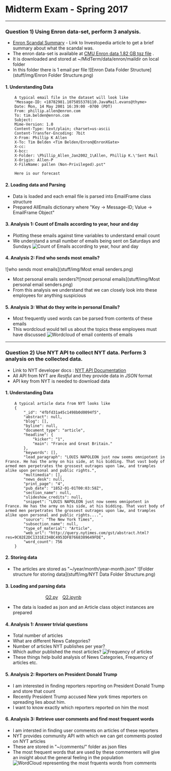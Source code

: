 # Midterm Exam - Spring 2017 
---
### Question 1) Using Enron data-set, perform **3**  analysis.

- [Enron Scandal Summary](http://www.investopedia.com/updates/enron-scandal-summary/) - Link to Investopedia article to get a brief summary about what the scandal was.
- The enron data-set is available at [CMU Enron data 1.82 GB tgz file](https://www.cs.cmu.edu/~./enron/enron_mail_20150507.tgz) .
- It is downloaded and stored at ~/MidTerm/data/enron/maildir on local folder
- In this folder there is 1 email per file ![Enron Data Folder Structure](stuff/img/Enron Folder Structure.png)

#### 1. Understanding Data
        A typical email file in the dataset will look like
        "Message-ID: <18782981.1075855378110.JavaMail.evans@thyme>
        Date: Mon, 14 May 2001 16:39:00 -0700 (PDT)
        From: phillip.allen@enron.com
        To: tim.belden@enron.com
        Subject: 
        Mime-Version: 1.0
        Content-Type: text/plain; charset=us-ascii
        Content-Transfer-Encoding: 7bit
        X-From: Phillip K Allen
        X-To: Tim Belden <Tim Belden/Enron@EnronXGate>
        X-cc: 
        X-bcc: 
        X-Folder: \Phillip_Allen_Jan2002_1\Allen, Phillip K.\'Sent Mail
        X-Origin: Allen-P
        X-FileName: pallen (Non-Privileged).pst"

        Here is our forecast
        
#### 2. Loading data and Parsing
- Data is loaded and each email file is parsed into EmailFrame class structure
- Prepared AllEmails dictionary where "Key -> Message-ID; Value -> EmailFrame Object"

#### 3. Analysis 1: Count of Emails according to year, hour and day
- Plotting these emails against time variables to understand email count
- We understand a small number of emails being sent on Saturdays and Sundays 
  ![Count of Emails according to year, hour and day](Q1img/CountNemails.png)

#### 4. Analysis 2: Find who sends most emails?
![who sends most emails](stuff/img/Most email senders.png)
- Most personal emails senders?![most personal emails](stuff/img/Most personal email senders.png)
- From this analysis we understand that we can closely look into these employees for anything suspicious

#### 5. Analysis 3: What do they write in personal Emails?
- Most frequently used words can be parsed from contents of these emails
- This wordcloud would tell us about the topics these employees must have discussed
![Wordcloud of email contents of emails](Q1img/contentcloud.png)

---
### Question 2) Use NYT API to collect NYT data. Perform 3 analysis on the collected data.
- Link to NYT developer docs : [NYT API Documentation](http://developer.nytimes.com/)
- All API from NYT are *Restful* and they provide data in *JSON* format  
- API key from NYT is needed to download data 

#### 1. Understanding Data
        A typical article data from NYT looks like
        {
            "_id": "4fbfd31a45c1498b0d0094f5",
            "abstract": null,
            "blog": [],
            "byline": null,
            "document_type": "article",
            "headline": {
                "kicker": "1",
                "main": "France and Great Britain."
            },
            "keywords": [],
            "lead_paragraph": "LOUIS NAPOLEON just now seems omnipotent in France. He has the army on his side, at his bidding. That vast body of armed men perpetrates the grossest outrages upon law, and tramples alike upon personal and public rights.",
            "multimedia": [],
            "news_desk": null,
            "print_page": "4",
            "pub_date": "1852-01-01T00:03:58Z",
            "section_name": null,
            "slideshow_credits": null,
            "snippet": "LOUIS NAPOLEON just now seems omnipotent in France. He has the army on his side, at his bidding. That vast body of armed men perpetrates the grossest outrages upon law, and tramples alike upon personal and public rights....",
            "source": "The New York Times",
            "subsection_name": null,
            "type_of_material": "Article",
            "web_url": "http://query.nytimes.com/gst/abstract.html?res=9C02E2DC1331E234BC4953DFB7668389649FDE",
            "word_count": 756
        }
 
#### 2. Storing data
- The articles are stored as "~/year/month/year-month.json" ![Folder structure for storing data](stuff/img/NYT Data Folder Structure.png)
 
#### 3. Loading and parsing data
&emsp;&emsp;&emsp;&emsp;&emsp;&emsp;&emsp;&emsp;&emsp;[Q2.py](stuff/source/Q2.py)&emsp;[Q2.ipynb](Q2_ana_[1_3].ipynb)
- The data is loaded as json and an Article class object instances are prepared

#### 4. Analysis 1: Answer trivial questions
- Total number of articles
- What are different News Categories?
- Number of articles NYT publishes per year?
- Which author published the most articles?
![Frequency of articles](Q2Img/YearsArticlePlot.png)
- These things help build analysis of News Categories, Frequency of articles etc.

#### 5. Analysis 2: Reporters on President Donald Trump
- I am interested in finding reporters reporting on President Donald Trump and store that count
- Recently President Trump accused New york times reporters on spreading lies about him.
- I want to know exactly which reporters reported on him the most

#### 6. Analysis 3: Retrieve user comments and find most frequent words
- I am intersted in finding user comments on articles of these reporters
- NYT provides community API with which we can get comments posted on NYT articles
- These are stored in "~/comments/" folder as json files
- The most frequent words that are used by these commenters will give an insight about the general feeling in the population
![WordCloud representing the most frquents words from comments](Q2Img/Articlescloud.png)

